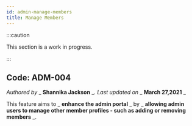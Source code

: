 ```yaml
---
id: admin-manage-members
title: Manage Members
---
```


:::caution

This section is a work in progress.

:::

## Code: ADM-004
_Authored by_ _ **Shannika Jackson** __. Last updated on_ _ **March 27,2021** _

This feature aims to _ **enhance the admin portal** _ by _ **allowing admin users to manage other member profiles - such as adding or removing members** _.